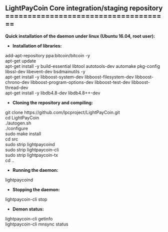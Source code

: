 <html>
<body>
<h2>LightPayCoin Core integration/staging repository<br>
  =====================================</h2>
<p><strong>Quick  installation of the daemon under linux (Ubuntu 16.04, root user):</strong></p>
<ul>
  <li><strong>Installation of libraries:</strong></li>
</ul>
<p>add-apt-repository ppa:bitcoin/bitcoin -y<br>
  apt-get update<br>
  apt-get install -y build-essential libtool  autotools-dev automake pkg-config libssl-dev libevent-dev bsdmainutils -y<br>
  apt-get install -y libboost-system-dev  libboost-filesystem-dev libboost-chrono-dev libboost-program-options-dev  libboost-test-dev libboost-thread-dev<br>
  apt-get install -y libdb4.8-dev libdb4.8++-dev</p>
<ul>
  <li><strong>Cloning the repository and compiling:</strong></li>
</ul>
<p>git clone https://github.com/lpcproject/LightPayCoin.git<br>
  cd LightPayCoin<br>
  ./autogen.sh<br>
  ./configure<br>
  sudo make install<br>
  cd src<br>
  sudo strip lightpaycoind<br>
  sudo strip lightpaycoin-cli<br>
  sudo strip lightpaycoin-tx<br>
  cd ..</p>
<ul>
  <li><strong>Running  the daemon:</strong></li>
</ul>
<p>lightpaycoind </p>
<ul>
  <li><strong>Stopping the daemon:</strong></li>
</ul>
<p>lightpaycoin-cli stop</p>
<ul>
  <li><strong>Demon status:</strong></li>
</ul>
<p>lightpaycoin-cli getinfo<br>
  lightpaycoin-cli mnsync status</p>
</body>
</html>
